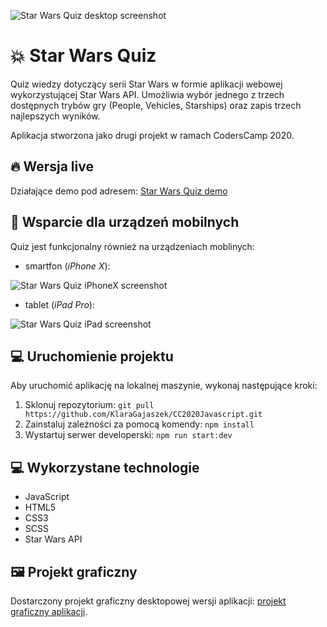 ![Star Wars Quiz desktop screenshot](../static/assets/gh/star-wars-quiz-desktop.png)

# 💥 Star Wars Quiz

Quiz wiedzy dotyczący serii Star Wars w formie aplikacji webowej wykorzystującej Star Wars API. Umożliwia wybór jednego z trzech dostępnych trybów gry (People, Vehicles, Starships) oraz zapis trzech najlepszych wyników.

Aplikacja stworzona jako drugi projekt w ramach CodersCamp 2020.

## 🔥 Wersja live
Działające demo pod adresem: [Star Wars Quiz demo](https://agitated-ride-b7a9d5.netlify.app/)

## 📱 Wsparcie dla urządzeń mobilnych
Quiz jest funkcjonalny również na urządzeniach moblinych:

- smartfon (*iPhone X*):

![Star Wars Quiz iPhoneX screenshot](../static/assets/gh/star-wars-quiz-mobile2.png)

- tablet (*iPad Pro*):

![Star Wars Quiz iPad screenshot](../static/assets/gh/star-wars-quiz-mobile1.png)

## 💻 Uruchomienie projektu
Aby uruchomić aplikację na lokalnej maszynie, wykonaj następujące kroki:
1. Sklonuj repozytorium:
`git pull https://github.com/KlaraGajaszek/CC2020Javascript.git`
2. Zainstaluj zależności za pomocą komendy:
`npm install`
3. Wystartuj serwer developerski:
`npm run start:dev`

## 💻 Wykorzystane technologie
- JavaScript
- HTML5
- CSS3
- SCSS
- Star Wars API

## 🖼 Projekt graficzny
Dostarczony projekt graficzny desktopowej wersji aplikacji: [projekt graficzny aplikacji](https://www.figma.com/proto/4HOOjnEYjb7W7xEh2Vb4lx/CodersCamp2020.Project.JavaScript.StarWarsQuiz?node-id=256%3A127&scaling=min-zoo).